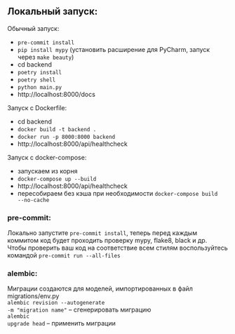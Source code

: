 ## Локальный запуск:

Обычный запуск:
- <code>pre-commit install</code>
- <code>pip install mypy</code> (установить расширение для PyCharm, запуск через <code>make beauty</code>)
- cd backend
- <code>poetry install</code>
- <code>poetry shell</code>
- <code>python main.py</code>
- http://localhost:8000/docs

Запуск с Dockerfile:
- cd backend
- <code>docker build -t backend .</code>
- <code>docker run -p 8000:8000 backend</code>
- http://localhost:8000/api/healthcheck

Запуск с docker-compose:
- запускаем из корня
- <code>docker-compose up --build</code>
- http://localhost:8000/api/healthcheck
- пересобираем без кэша при необходимости <code>docker-compose build --no-cache</code>

### pre-commit:
Локально запустите <code>pre-commit install</code>, теперь перед каждым коммитом код будет проходить
проверку mypy, flake8, black и др.<br>
Чтобы проверить ваш код на соответствие всем стилям воспользуйтесь командой <code>pre-commit run --all-files
</code>

### alembic:
Миграции создаются для моделей, импортированных в файл <bold>migrations/env.py</bold><br>
<code>alembic revision --autogenerate -m "migration name"</code> – сгенерировать миграцию<br>
<code>alembic upgrade head</code> – применить миграции<br>
